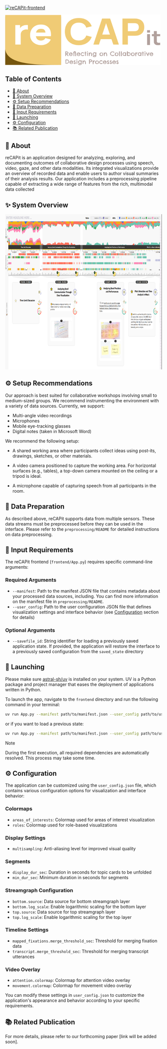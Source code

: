 [![reCAPit-frontend](https://github.com/UniStuttgart-VISUS/reCAPit/actions/workflows/python-app.yml/badge.svg)](https://github.com/UniStuttgart-VISUS/reCAPit/actions/workflows/python-app.yml)

<img src="logo.svg" width="500" title="Logo of reCAPit"/>

## Table of Contents

- [📖 About](#-about)
- [🧩 System Overview](#-system-overview)
- [⚙️ Setup Recommendations](#️-setup-recommendations)
- [🔄 Data Preparation](#-data-preparation)
- [📂 Input Requirements](#-input-requirements)
- [🚀 Launching](#-launching)
- [⚙️ Configuration](#️-configuration)
- [📚 Related Publication](#-related-publication)

## 📖 About

reCAPit is an application designed for analyzing, exploring, and documenting outcomes of collaborative design processes using speech, video, gaze, and other data modalities. Its integrated visualizations provide an overview of recorded data and enable users to author visual summaries of their analysis results. Our application includes a preprocessing pipeline capable of extracting a wide range of features from the rich, multimodal data collected

## ✨ System Overview

<img src="system.PNG" height="500" title="Screenshot of reCAPit"/>

## ⚙️ Setup Recommendations

Our approach is best suited for collaborative workshops involving small to medium-sized groups. We recommend instrumenting the environment with a variety of data sources. Currently, we support:

* Multi-angle video recordings
* Microphones
* Mobile eye-tracking glasses
* Digital notes (taken in Microsoft Word)

We recommend the following setup:

* A shared working area where participants collect ideas using post-its, drawings, sketches, or other materials.

* A video camera positioned to capture the working area. For horizontal surfaces (e.g., tables), a top-down camera mounted on the ceiling or a tripod is ideal.

* A microphone capable of capturing speech from all participants in the room.


## 🔄 Data Preparation

As described above, reCAPit supports data from multiple sensors. These data streams must be preprocessed before they can be used in the interface.
Please refer to the `preprocessing/README` for detailed instructions on data preprocessing.

## 📂 Input Requirements

The reCAPit frontend (`frontend/App.py`) requires specific command-line arguments:

### Required Arguments

- `--manifest`: Path to the manifest JSON file that contains metadata about your processed data sources, including. You can find more information on the manifest file in `preprocessing/README`.
- `--user_config`: Path to the user configuration JSON file that defines visualization settings and interface behavior (see [Configuration](#-configuration) section for details)

### Optional Arguments

- `--savefile_id`: String identifier for loading a previously saved application state. If provided, the application will restore the interface to a previously saved configuration from the `saved_state` directory

## 🚀 Launching

Please make sure [astral-sh/uv](https://github.com/astral-sh/uv) is installed on your system.
UV is a Python package and project manager that eases the deployment of applications written in Python.

To launch the app, navigate to the `frontend` directory and run the following command in your terminal:

```bash
uv run App.py --manifest path/to/manifest.json --user_config path/to/user_config.json
```

or if you want to load a previous state:

```bash
uv run App.py --manifest path/to/manifest.json --user_config path/to/user_config.json --savefile_id "2024-01-15/14-30-45"
```


> [!NOTE]
> During the first execution, all required dependencies are automatically resolved. This process may take some time.

## ⚙️ Configuration

The application can be customized using the `user_config.json` file, which contains various configuration options for visualization and interface behavior:

### Colormaps
- `areas_of_interests`: Colormap used for areas of interest visualization
- `roles`: Colormap used for role-based visualizations

### Display Settings
- `multisampling`: Anti-aliasing level for improved visual quality

### Segments
- `display_dur_sec`: Duration in seconds for topic cards to be unfolded
- `min_dur_sec`: Minimum duration in seconds for segments

### Streamgraph Configuration
- `bottom.source`: Data source for bottom streamgraph layer
- `bottom.log_scale`: Enable logarithmic scaling for the bottom layer
- `top.source`: Data source for top streamgraph layer
- `top.log_scale`: Enable logarithmic scaling for the top layer

### Timeline Settings
- `mapped_fixations.merge_threshold_sec`: Threshold for merging fixation data
- `transcript.merge_threshold_sec`: Threshold for merging transcript utterances

### Video Overlay
- `attention.colormap`: Colormap for attention video overlay
- `movement.colormap`: Colormap for movement video overlay

You can modify these settings in `user_config.json` to customize the application's appearance and behavior according to your specific requirements.

## 📚 Related Publication

For more details, please refer to our forthcoming paper [link will be added soon].
